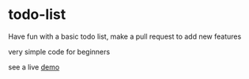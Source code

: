 # todo-list

Have fun with a basic todo list, make a pull request to add new features

very simple code for beginners

see a live [demo](https://hamzahanafi11.github.io/todo-list/)
